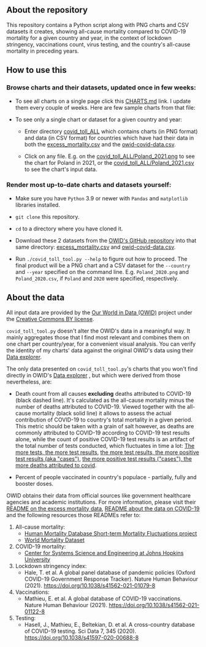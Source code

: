 ## About the repository

This repository contains a Python script along with PNG charts and CSV datasets it creates, showing all-cause mortality
compared to COVID-19 mortality for a given country and year, in the context of lockdown stringency, vaccinations count,
virus testing, and the country's all-cause mortality in preceding years.

## How to use this

### Browse charts and their datasets, updated once in few weeks:

- To see all charts on a single page click this [CHARTS.md](CHARTS.md) link. I update them every couple of weeks. Here
  are few sample charts from that file:

- To see only a single chart or dataset for a given country and year:

  - Enter directory [covid_toll_ALL](covid_toll_ALL) which contains charts (in PNG format) and data (in CSV format) for
    countries which have had their data in both the
    [excess_mortality.csv](
    https://github.com/owid/covid-19-data/blob/master/public/data/excess_mortality/excess_mortality.csv) and the
    [owid-covid-data.csv](https://github.com/owid/covid-19-data/blob/master/public/data/owid-covid-data.csv).

  - Click on any file. E.g. on the [covid_toll_ALL/Poland_2021.png](covid_toll_ALL/Poland_2021.png) to see the chart for
    Poland in 2021, or the [covid_toll_ALL/Poland_2021.csv](covid_toll_ALL/Poland_2021.csv) to see the chart's input
    data.

### Render most up-to-date charts and datasets yourself:

- Make sure you have `Python` 3.9 or newer with `Pandas` and `matplotlib` libraries installed.

- `git clone` this repository.

- `cd` to a directory where you have cloned it.

- Download these 2 datasets from the [OWID's GitHub repository](https://github.com/owid/covid-19-data) into that same 
  directory: 
  [excess_mortality.csv](https://github.com/owid/covid-19-data/blob/master/public/data/excess_mortality/excess_mortality.csv)
  and [owid-covid-data.csv](https://github.com/owid/covid-19-data/blob/master/public/data/owid-covid-data.csv).

- Run `./covid_toll_tool.py --help` to figure out how to proceed. The final product will be a PNG chart and a CSV 
  dataset for the `--country` and `--year` specified on the command line. E.g. `Poland_2020.png` and `Poland_2020.csv`,
  if `Poland` and `2020` were specified, respectively.

## About the data

All input data are provided by the [Our World in Data (OWID)](https://ourworldindata.org/) project under the
[Creative Commons BY license](https://creativecommons.org/licenses/by/4.0/).

`covid_toll_tool.py` doesn't alter the OWID's data in a meaningful way. It mainly aggregates those that I find most
relevant and combines them on one chart per country/year, for a convenient visual analysis. You can verify the
identity of my charts' data against the original OWID's data using their [Data explorer](
https://ourworldindata.org/explorers/coronavirus-data-explorer?zoomToSelection=true&uniformYAxis=0&pickerSort=asc&pickerMetric=location&Metric=Cases%2C+tests%2C+positive+and+reproduction+rate&Interval=7-day+rolling+average&Relative+to+Population=true&Color+by+test+positivity=false&country=~POL).

The only data presented on `covid_toll_tool.py`'s charts that you won't find directly in OWID's [Data explorer](
https://ourworldindata.org/explorers/coronavirus-data-explorer?zoomToSelection=true&uniformYAxis=0&pickerSort=asc&pickerMetric=location&Metric=Cases%2C+tests%2C+positive+and+reproduction+rate&Interval=7-day+rolling+average&Relative+to+Population=true&Color+by+test+positivity=false&country=~POL)
, but which were derived from those nevertheless, are:

- Death count from all causes **excluding** deaths attributed to COVID-19 (black dashed line). It's calculated as the
all-cause mortality minus the number of deaths attributed to COVID-19. Viewed together with the all-cause mortality
(black solid line) it allows to assess the actual contribution of COVID-19 to country's total mortality in a given
period. This metric should be taken with a grain of salt however, as deaths are commonly attributed to COVID-19
according to COVID-19 test results alone, while the count of positive COVID-19 test results is an artifact of the total
number of tests conducted, which fluctuates in time a lot: [The more tests, the more test results](
https://ourworldindata.org/explorers/coronavirus-data-explorer?zoomToSelection=true&uniformYAxis=0&pickerSort=asc&pickerMetric=location&Metric=Cases%2C+tests%2C+positive+and+reproduction+rate&Interval=7-day+rolling+average&Relative+to+Population=true&Color+by+test+positivity=false&country=~POL),
[the more test results, the more positive test results (aka "cases")](
https://ourworldindata.org/explorers/coronavirus-data-explorer?zoomToSelection=true&uniformYAxis=0&pickerSort=asc&pickerMetric=location&Metric=Cases%2C+tests%2C+positive+and+reproduction+rate&Interval=7-day+rolling+average&Relative+to+Population=true&Color+by+test+positivity=false&country=~POL),
[the more positive test results ("cases"), the more deaths attributed to covid](
https://ourworldindata.org/explorers/coronavirus-data-explorer?zoomToSelection=true&uniformYAxis=0&pickerSort=asc&pickerMetric=location&Metric=Cases+and+deaths&Interval=7-day+rolling+average&Relative+to+Population=true&Color+by+test+positivity=false&country=~POL).

- Percent of people vaccinated in country's populace - partially, fully and booster doses.

OWID obtains their data from official sources like government healthcare agencies and academic institutions. For more
information, please visit their [README on the excess mortality data](
https://github.com/owid/covid-19-data/tree/master/public/data/excess_mortality), [README about the data on COVID-19](
https://github.com/owid/covid-19-data/tree/master/public/data) and the following resources those READMEs refer to:

1. All-cause mortality:
   - [Human Mortality Database Short-term Mortality Fluctuations project](https://www.mortality.org)
   - [World Mortality Dataset](https://github.com/akarlinsky/world_mortality)
2. COVID-19 mortality:
   - [Center for Systems Science and Engineering at Johns Hopkins University](https://github.com/CSSEGISandData/COVID-19)
3. Lockdown stringency index:
   - Hale, T. et al. A global panel database of pandemic policies (Oxford COVID-19 Government Response Tracker). Nature
     Human Behaviour (2021). https://doi.org/10.1038/s41562-021-01079-8
4. Vaccinations:
   - Mathieu, E. et al. A global database of COVID-19 vaccinations. Nature Human Behaviour (2021).
     https://doi.org/10.1038/s41562-021-01122-8
5. Testing:
   - Hasell, J., Mathieu, E., Beltekian, D. et al. A cross-country database of COVID-19 testing. Sci Data 7, 345 (2020).
     https://doi.org/10.1038/s41597-020-00688-8
